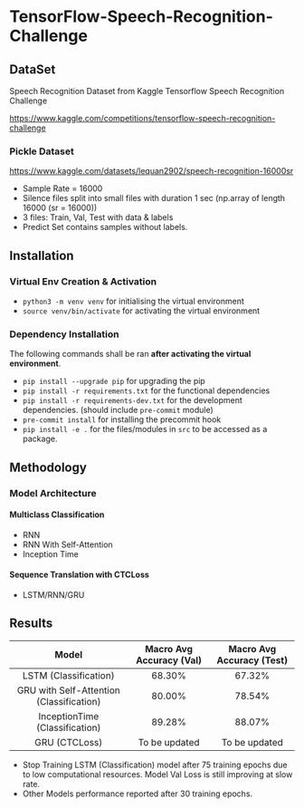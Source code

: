 # TensorFlow-Speech-Recognition-Challenge

## DataSet
Speech Recognition Dataset from Kaggle Tensorflow Speech Recognition Challenge

https://www.kaggle.com/competitions/tensorflow-speech-recognition-challenge

### Pickle Dataset
https://www.kaggle.com/datasets/lequan2902/speech-recognition-16000sr
* Sample Rate = 16000
* Silence files split into small files with duration 1 sec (np.array of length 16000 (sr = 16000))
* 3 files: Train, Val, Test with data & labels
* Predict Set contains samples without labels.

## Installation
### Virtual Env Creation & Activation

* `python3 -m venv venv` for initialising the virtual environment
* `source venv/bin/activate` for activating the virtual environment

### Dependency Installation

The following commands shall be ran **after activating the virtual environment**.

* `pip install --upgrade pip` for upgrading the pip
* `pip install -r requirements.txt` for the functional dependencies
* `pip install -r requirements-dev.txt` for the development dependencies. (should include `pre-commit` module)
* `pre-commit install` for installing the precommit hook
* `pip install -e .` for the files/modules in `src` to be accessed as a package.

## Methodology

### Model Architecture
#### Multiclass Classification
* RNN
* RNN With Self-Attention
* Inception Time

#### Sequence Translation with CTCLoss
* LSTM/RNN/GRU

## Results

|**Model**|**Macro Avg Accuracy (Val)**|**Macro Avg Accuracy (Test)**|
| :-------------: | :-----------------------: | :---------------: |
|LSTM (Classification)|68.30%|67.32%|
|GRU with Self-Attention (Classification)|80.00%|78.54%|
|InceptionTime (Classification)|89.28%|88.07%|
|GRU (CTCLoss)|To be updated|To be updated|

* Stop Training LSTM (Classification) model after 75 training epochs due to low computational resources. Model Val Loss is still improving at slow rate.
* Other Models performance reported after 30 training epochs.
